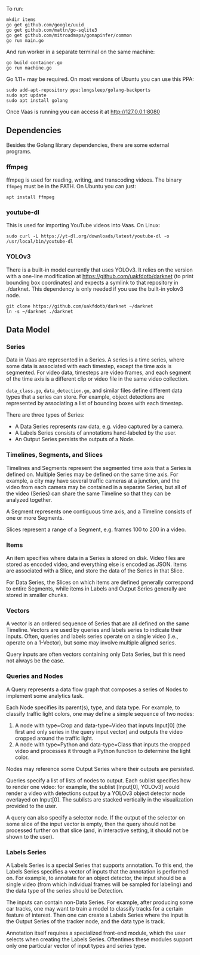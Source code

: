 To run:

	mkdir items
	go get github.com/google/uuid
	go get github.com/mattn/go-sqlite3
	go get github.com/mitroadmaps/gomapinfer/common
	go run main.go

And run worker in a separate terminal on the same machine:

	go build container.go
	go run machine.go

Go 1.11+ may be required. On most versions of Ubuntu you can use this PPA:

	sudo add-apt-repository ppa:longsleep/golang-backports
	sudo apt update
	sudo apt install golang

Once Vaas is running you can access it at http://127.0.0.1:8080

Dependencies
------------

Besides the Golang library dependencies, there are some external programs.

### ffmpeg

ffmpeg is used for reading, writing, and transcoding videos. The binary `ffmpeg`
must be in the PATH. On Ubuntu you can just:

	apt install ffmpeg

### youtube-dl

This is used for importing YouTube videos into Vaas. On Linux:

	sudo curl -L https://yt-dl.org/downloads/latest/youtube-dl -o /usr/local/bin/youtube-dl

### YOLOv3

There is a built-in model currently that uses YOLOv3. It relies on the version
with a one-line modification at https://github.com/uakfdotb/darknet (to print
bounding box coordinates) and expects a symlink to that repository in ./darknet.
This dependency is only needed if you use the built-in yolov3 node.

	git clone https://github.com/uakfdotb/darknet ~/darknet
	ln -s ~/darknet ./darknet

Data Model
----------

### Series

Data in Vaas are represented in a Series. A series is a time series, where some
data is associated with each timestep, except the time axis is segmented. For
video data, timesteps are video frames, and each segment of the time axis is a
different clip or video file in the same video collection.

`data_class.go`, `data_detection.go`, and similar files define different data
types that a series can store. For example, object detections are represented
by associating a list of bounding boxes with each timestep.

There are three types of Series:

- A Data Series represents raw data, e.g. video captured by a camera.
- A Labels Series consists of annotations hand-labeled by the user.
- An Output Series persists the outputs of a Node.

### Timelines, Segments, and Slices

Timelines and Segments represent the segmented time axis that a Series is
defined on. Multiple Series may be defined on the same time axis. For example,
a city may have several traffic cameras at a junction, and the video from each
camera may be contained in a separate Series, but all of the video (Series) can
share the same Timeline so that they can be analyzed together.

A Segment represents one contiguous time axis, and a Timeline consists of one
or more Segments.

Slices represent a range of a Segment, e.g. frames 100 to 200 in a video.

### Items

An item specifies where data in a Series is stored on disk. Video files are
stored as encoded video, and everything else is encoded as JSON. Items are
associated with a Slice, and store the data of the Series in that Slice.

For Data Series, the Slices on which items are defined generally correspond to
entire Segments, while items in Labels and Output Series generally are stored
in smaller chunks.

### Vectors

A vector is an ordered sequence of Series that are all defined on the same
Timeline. Vectors are used by queries and labels series to indicate their
inputs. Often, queries and labels series operate on a single video (i.e.,
operate on a 1-Vector), but some may involve multiple aligned series.

Query inputs are often vectors containing only Data Series, but this need not
always be the case.

### Queries and Nodes

A Query represents a data flow graph that composes a series of Nodes to
implement some analytics task.

Each Node specifies its parent(s), type, and data type. For example, to
classify traffic light colors, one may define a simple sequence of two nodes:

1. A node with type=Crop and data-type=Video that inputs Input[0] (the first
and only series in the query input vector) and outputs the video cropped around
the traffic light.
2. A node with type=Python and data-type=Class that inputs the cropped video and
processes it through a Python function to determine the light color.

Nodes may reference some Output Series where their outputs are persisted.

Queries specify a list of lists of nodes to output. Each sublist specifies how
to render one video: for example, the sublist [Input[0], YOLOv3] would render a
video with detections output by a YOLOv3 object detector node overlayed on
Input[0]. The sublists are stacked vertically in the visualization provided to
the user.

A query can also specify a selector node. If the output of the selector on some
slice of the input vector is empty, then the query should not be processed
further on that slice (and, in interactive setting, it should not be shown to
the user).

### Labels Series

A Labels Series is a special Series that supports annotation. To this end, the
Labels Series specifies a vector of inputs that the annotation is performed on.
For example, to annotate for an object detector, the input should be a single
video (from which individual frames will be sampled for labeling) and the data
type of the series should be Detection.

The inputs can contain non-Data Series. For example, after producing some car
tracks, one may want to train a model to classify tracks for a certain feature
of interest. Then one can create a Labels Series where the input is the Output
Series of the tracker node, and the data type is track.

Annotation itself requires a specialized front-end module, which the user
selects when creating the Labels Series. Oftentimes these modules support only
one particular vector of input types and series type.
